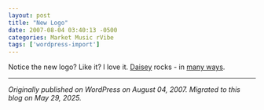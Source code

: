 ```yaml
---
layout: post
title: "New Logo"
date: 2007-08-04 03:40:13 -0500
categories: Market Music rVibe
tags: ['wordpress-import']
---
```


Notice the new logo? Like it? I love it. [Daisey](http://www.firefly-multimedia.com/wp/index.php/about/daisey/) rocks - in [many ways](http://www.myspace.com/smilerays).

---

*Originally published on WordPress on August 04, 2007. Migrated to this blog on May 29, 2025.*
